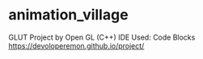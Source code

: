 # animation_village
GLUT Project by Open GL (C++)
IDE Used: Code Blocks
https://devoloperemon.github.io/project/
